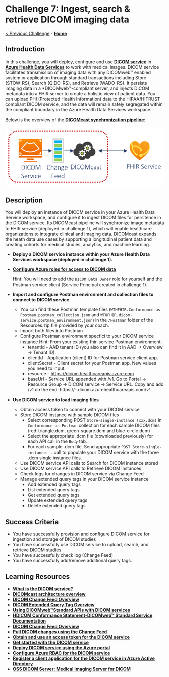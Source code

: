 # Challenge 7: Ingest, search & retrieve DICOM imaging data

[< Previous Challenge](./Challenge06.md) - **[Home](../readme.md)**

## Introduction

In this challenge, you will deploy, configure and use **[DICOM service](https://docs.microsoft.com/azure/healthcare-apis/dicom/)** in **[Azure Health Data Services](https://docs.microsoft.com/azure/healthcare-apis/healthcare-apis-overview)** to work with medical images.  DICOM service facilitates transmission of imaging data with any DICOMweb™ enabled system or application through standard transactions including Store (STOW-RS), Search (QIDO-RS), and Retrieve (WADO-RS).  It persists imaging data in a *DICOMweb™-compliant server, and injects DICOM metadata into a FHIR server to create a holistic view of patient data.  You can upload PHI (Protected Health Information) data to the HIPAA/HITRUST compliant DICOM service, and the data will remain safely segregated within the compliant boundary in the Azure Health Data Services workspace.

Below is the overview of the **[DICOMcast synchronization pipeline](https://learn.microsoft.com/en-us/azure/healthcare-apis/dicom/dicom-cast-overview)**:
<center><img src="../images/challenge07-architecture.png" width="550"></center>

## Description

You will deploy an instance of DICOM service in your Azure Health Data Service workspace, and configure it to ingest DICOM files for persitence in the DICOM service.  Its DICOMcast pipeline will synchronize image metadata to FHIR service (deployed in challenge 1), which will enable healthcare organizations to integrate clinical and imaging data.  DICOMcast expands the heath data use cases by supporting a longitudinal patient data and creating cohorts for medical studies, analytics, and machine learning.

- **Deploy a DICOM service instance within your Azure Health Data Services workspace (deployed in challenge 1).**

- **[Configure Azure roles for access to DICOM data](https://docs.microsoft.com/azure/healthcare-apis/configure-azure-rbac#assign-roles-for-the-dicom-service)**

  Hint: You will need to add the `DICOM Data Owner` role for yourself and the Postman service client (Service Principal created in challenge 1). 
- **Import and configure Postman environment and collection files to connect to DICOM service.**  
  - You can find these Postman template files (`WTHFHIR.Conformance-as-Postman.postman_collection.json` and `WTHFHIR.dicom-service.postman_environment.json`) in the `/Postman` folder of the Resources.zip file provided by your coach. 
  - Import both files into Postman
  - Configure Postman environment specfici to your DICOM service instance
    Hint:
    From your existing fhir-service Postman environment:
    - tenantId - AAD tenant ID (you also can find it in AAD -> Overview -> Tenant ID).
    - clientId - Application (client) ID for Postman service client app.
    - clientSecret - Client secret for your Postman app.
    New values you need to input:
    - resource - https://dicom.healthcareapis.azure.com
    - baseUrl - Service URL appended with /v1. Go to Portal -> Resource Group -> DICOM service -> Service URL. Copy and add /v1 on the end: https://<workspace-name>-<dicom-service-name>.dicom.azurehealthcareapis.com/v1
- **Use DICOM service to load imaging files**
  - Obtain access token to connect with your DICOM service
  - Store DICOM instance with sample DICOM files
    - Select corresponding POST `Store-single-instance (xxx.dcm)` in `Conformance-as-Postman` collection for each sample DICOM files (red-triangle.dcm, green-square.dcm and blue-circle.dcm)
    - Select the appropriate .dcm file (downloaded previously) for each API call in the `Body` tab.
    - For each sample .dcm file, Send appropriate `POST Store-single-instance...` call to populate your DICOM service with the three .dcm single instance files.
  - Use DICOM service API calls to Search for DICOM instance stored
  - Use DICOM service API calls to Retrieve DICOM instances
  - Check logs for changes in DICOM service via Change Feed
  - Manage extended query tags in your DICOM service instance
    - Add extended query tags
    - List extended query tags
    - Get extended query tags
    - Update extended query tags
    - Delete extended query tags

## Success Criteria
- You have successfully provision and configure DICOM service for ingestion and storage of DICOM studies
- You have successfully use DICOM service to upload, search, and retrieve DICOM studies
- You have successfully check log (Change Feed)
- You have successfully add/remove additional query tags.


## Learning Resources

- **[What is the DICOM service?](https://learn.microsoft.com/en-us/azure/healthcare-apis/dicom/dicom-services-overview)**
- **[DICOMcast architecture overview](https://learn.microsoft.com/en-us/azure/healthcare-apis/dicom/dicom-cast-overview)**
- **[DICOM Change Feed Overview](https://learn.microsoft.com/en-us/azure/healthcare-apis/dicom/dicom-change-feed-overview)**
- **[DICOM Extended Query Tag Overview](https://learn.microsoft.com/en-us/azure/healthcare-apis/dicom/dicom-extended-query-tags-overview)**
- **[Using DICOMweb™Standard APIs with DICOM services](https://learn.microsoft.com/en-us/azure/healthcare-apis/dicom/dicomweb-standard-apis-with-dicom-services)**
- **[HDICOM Conformance Statement-DICOMweb™ Standard Service Documentation](https://learn.microsoft.com/en-us/azure/healthcare-apis/dicom/dicom-services-conformance-statement)**
- **[DICOM Change Feed Overview](https://learn.microsoft.com/en-us/azure/healthcare-apis/dicom/dicom-change-feed-overview)**
- **[Pull DICOM changes using the Change Feed](https://learn.microsoft.com/en-us/azure/healthcare-apis/dicom/pull-dicom-changes-from-change-feed)**
- **[Obtain and use an access token for the DICOM service](https://learn.microsoft.com/en-us/azure/healthcare-apis/get-access-token?tabs=azure-cli#obtain-and-use-an-access-token-for-the-dicom-service)**
- **[Get started with the DICOM service](https://learn.microsoft.com/en-us/azure/healthcare-apis/dicom/get-started-with-dicom)**
- **[Deploy DICOM service using the Azure portal](https://learn.microsoft.com/en-us/azure/healthcare-apis/dicom/deploy-dicom-services-in-azure)**
- **[Configure Azure RBAC for the DICOM service](https://learn.microsoft.com/en-us/azure/healthcare-apis/configure-azure-rbac#assign-roles-for-the-dicom-service)**
- **[Register a client application for the DICOM service in Azure Active Directory](https://learn.microsoft.com/en-us/azure/healthcare-apis/dicom/dicom-register-application)**
- **[OSS DICOM Server: Medical Imaging Server for DICOM](https://github.com/microsoft/dicom-server)**